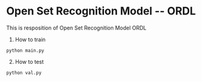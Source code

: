 # Open Set Recognition Model -- ORDL
This is resposition of Open Set Recognition Model ORDL 


1. How to train

``` shell
python main.py
```

2. How to test
```shell
python val.py
```